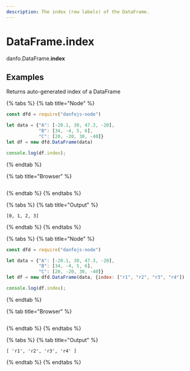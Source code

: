 ```yaml
---
description: The index (row labels) of the DataFrame.
---
```


# DataFrame.index

danfo.DataFrame.**index**&#x20;

## **Examples**

Returns auto-generated  index of a DataFrame

{% tabs %}
{% tab title="Node" %}
```javascript
const dfd = require("danfojs-node")

let data = {"A": [-20.1, 30, 47.3, -20],
            "B": [34, -4, 5, 6], 
            "C": [20, -20, 30, -40]}
let df = new dfd.DataFrame(data)

console.log(df.index);
```
{% endtab %}

{% tab title="Browser" %}
```
```
{% endtab %}
{% endtabs %}

{% tabs %}
{% tab title="Output" %}
```
[0, 1, 2, 3]
```
{% endtab %}
{% endtabs %}

{% tabs %}
{% tab title="Node" %}
```javascript
const dfd = require("danfojs-node")

let data = {"A": [-20.1, 30, 47.3, -20],
            "B": [34, -4, 5, 6], 
            "C": [20, -20, 30, -40]}
let df = new dfd.DataFrame(data, {index: ["r1", "r2", "r3", "r4"])

console.log(df.index);
```
{% endtab %}

{% tab title="Browser" %}
```
```
{% endtab %}
{% endtabs %}

{% tabs %}
{% tab title="Output" %}
```
[ 'r1', 'r2', 'r3', 'r4' ]
```
{% endtab %}
{% endtabs %}
